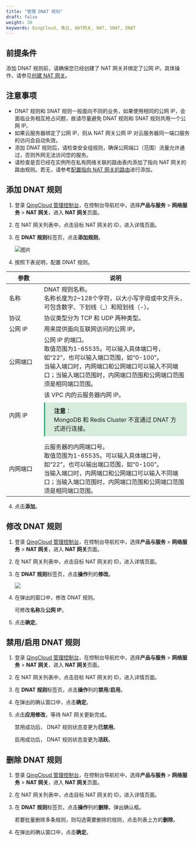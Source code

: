 ```yaml
---
title: "管理 DNAT 规则"
draft: false
weight: 30
keywords: QingCloud, 青云, NAT网关, NAT, SNAT, DNAT
---
```


## 前提条件

添加 DNAT 规则前，请确保您已经创建了 NAT 网关并绑定了公网 IP。具体操作，请参见[创建 NAT 网关](../../manual/mge_nat/create_nat/)。

## 注意事项

- DNAT 规则和 SNAT 规则一般面向不同的业务，如果使用相同的公网 IP，会面临业务相互抢占问题，故请尽量避免 DNAT 规则和 SNAT 规则共用一个公网 IP。
- 如果云服务器绑定了公网 IP，则从 NAT 网关公网 IP 对云服务器同一端口服务的访问会自动失效。
- 添加 DNAT 规则后，请检查安全组规则，确保公网端口（范围）流量允许通过，否则外网无法访问您的服务。
- 请检查是否已经在实例所在私有网络关联的路由表内添加了指向 NAT 网关的路由规则。若无，请参考[配置指向 NAT 网关的路由](../mge_nat/nat_route/)进行添加。

##  添加 DNAT 规则

1. 登录 [QingCloud 管理控制台](https://console.qingcloud.com/login)，在控制台导航栏中，选择**产品与服务** > **网络服务** > **NAT 网关**，进入 **NAT 网关**页面。

2. 在 NAT 网关列表中，点击目标 NAT 网关的 ID，进入详情页面。

3. 在 **DNAT 规则**标签页，点击**添加规则**。

   ![图片](../../_images/create_dnat.png)

4. 按照下表说明，配置 DNAT 规则。

| <span style="display:inline-block;width:80px">参数</span> | 说明                                                         |
| --------------------------------------------------------- | ------------------------------------------------------------ |
| 名称                                                      | DNAT 规则名称。<br/>名称长度为2~128个字符，以大小写字母或中文开头， 可包含数字、下划线（_）和短划线（-）。 |
| 协议                                                      | 协议类型分为 TCP 和 UDP 两种类型。                           |
| 公网 IP                                                   | 用来提供面向互联网访问的公网 IP。                            |
| 公网端口                                                  | 公网 IP 的端口。<br/>取值范围为1-65535。可以输入具体端口号，如“22”，也可以输入端口范围，如“0-100”。<br/>当输入端口时，内网端口和公网端口可以输入不同端口；当输入端口范围时，内网端口范围和公网端口范围须是相同端口范围。 |
| 内网 IP                                                   | 该 VPC 内的云服务器内网 IP。<div style="background-color: #D8ECDE; padding: 10px 24px; margin: 10px 0; border-left: 3px solid #00a971;"><b>注意</b>：<br/>MongoDB 和 Redis Cluster 不宜通过 DNAT 方式进行连接。</div> |
| 内网端口                                                  | 云服务器的内网端口号。<br/>取值范围为1-65535。可以输入具体端口号，如“22”，也可以输出端口范围，如“0-100”。<br/>当输入端口时，内网端口和公网端口可以输入不同端口；当输入端口范围时，内网端口范围和公网端口范围须是相同端口范围。 |

4. 点击**添加**。

## 修改 DNAT 规则

1. 登录 [QingCloud 管理控制台](https://console.qingcloud.com/login)，在控制台导航栏中，选择**产品与服务** > **网络服务** > **NAT 网关**，进入 **NAT 网关**页面。

2. 在 NAT 网关列表中，点击目标 NAT 网关的 ID，进入详情页面。

3. 在 **DNAT 规则**标签页，点击**操作**列的**修改**。

   ![](../../_images/mdy_dnat.png)

4. 在弹出的窗口中，修改 DNAT 规则。

   可修改**名称**及**公网 IP**。

5. 点击**确定**。

## 禁用/启用 DNAT 规则

1. 登录 [QingCloud 管理控制台](https://console.qingcloud.com/login)，在控制台导航栏中，选择**产品与服务** > **网络服务** > **NAT 网关**，进入 **NAT 网关**页面。
2. 在 NAT 网关列表中，点击目标 NAT 网关的 ID，进入详情页面。
3. 在 **DNAT 规则**标签页，点击**操作**列的**禁用**/**启用**。
4. 在弹出的确认窗口中，点击**确定**。


5. 点击**应用修改**，等待 NAT 网关更新完成。

   禁用成功后， DNAT 规则状态变更为**已禁用**。

   启用成功后， DNAT 规则状态变更为**活跃**。

## 删除 DNAT 规则

1. 登录 [QingCloud 管理控制台](https://console.qingcloud.com/login)，在控制台导航栏中，选择**产品与服务** > **网络服务** > **NAT 网关**，进入 **NAT 网关**页面。

2. 在 NAT 网关列表中，点击目标 NAT 网关的 ID，进入详情页面。

3. 在 **DNAT 规则**标签页，点击**操作**列的**删除**，弹出确认框。

   若要批量删除多条规则，则勾选需要删除的规则，点击列表上方的**删除**。

4. 在弹出的确认窗口中，点击**确定**。
